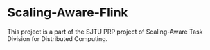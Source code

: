 # Scaling-Aware-Flink #
This project is a part of the SJTU PRP project of Scaling-Aware Task Division for Distributed Computing.